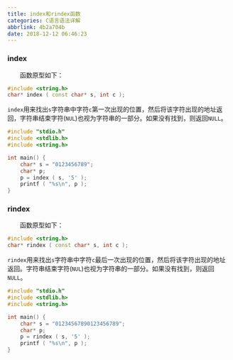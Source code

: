 ```yaml
---
title: index和rindex函数
categories: C语言语法详解
abbrlink: 4b2a704b
date: 2018-12-12 06:46:23
---
```

### index

&emsp;&emsp;函数原型如下：<!--more-->

``` cpp
#include <string.h>
char* index ( const char* s, int c );
```

`index`用来找出`s`字符串中字符`c`第一次出现的位置，然后将该字符出现的地址返回，字符串结束字符(`NUL`)也视为字符串的一部分。如果没有找到，则返回`NULL`。

``` cpp
#include "stdio.h"
#include <stdlib.h>
#include <string.h>

int main() {
    char* s = "0123456789";
    char* p;
    p = index ( s, '5' );
    printf ( "%s\n", p );
}
```

### rindex

&emsp;&emsp;函数原型如下：

``` cpp
#include <string.h>
char* rindex ( const char* s, int c );
```

`rindex`用来找出`s`字符串中字符`c`最后一次出现的位置，然后将该字符出现的地址返回。字符串结束字符(`NUL`)也视为字符串的一部分。如果没有找到，则返回`NULL`。

``` cpp
#include "stdio.h"
#include <stdlib.h>
#include <string.h>

int main() {
    char* s = "01234567890123456789";
    char* p;
    p = rindex ( s, '5' );
    printf ( "%s\n", p );
}
```